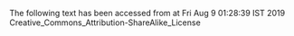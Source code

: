 The following text has been accessed from at Fri Aug 9 01:28:39 IST 2019
Creative_Commons_Attribution-ShareAlike_License
